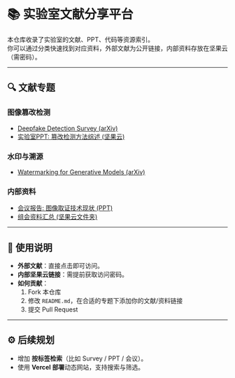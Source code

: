 # 📚 实验室文献分享平台

本仓库收录了实验室的文献、PPT、代码等资源索引。  
你可以通过分类快速找到对应资料，外部文献为公开链接，内部资料存放在坚果云（需密码）。

---

## 🔍 文献专题

### 图像篡改检测
- [Deepfake Detection Survey (arXiv)](https://arxiv.org/abs/xxxx)  
- [实验室PPT: 篡改检测方法综述 (坚果云)](https://www.jianguoyun.com/p/zzzz)

### 水印与溯源
- [Watermarking for Generative Models (arXiv)](https://arxiv.org/abs/yyyy)

### 内部资料
- [会议报告: 图像取证技术现状 (PPT)](https://www.jianguoyun.com/p/aaaa)  
- [组会资料汇总 (坚果云文件夹)](https://www.jianguoyun.com/folder/bbbb)

---

## 📝 使用说明
- **外部文献**：直接点击即可访问。  
- **内部坚果云链接**：需提前获取访问密码。  
- **如何贡献**：  
  1. Fork 本仓库  
  2. 修改 `README.md`，在合适的专题下添加你的文献/资料链接  
  3. 提交 Pull Request

---

## ⚙️ 后续规划
- 增加 **按标签检索**（比如 Survey / PPT / 会议）。  
- 使用 **Vercel 部署**动态网站，支持搜索与筛选。  

